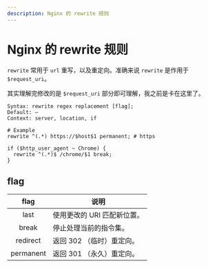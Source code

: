 ```yaml
---
description: Nginx 的 rewrite 规则
---
```


# Nginx 的 rewrite 规则

`rewrite` 常用于 `url` 重写，以及重定向。准确来说 `rewrite` 是作用于 `$request_uri`。

其实理解完修改的是 `$request_uri` 部分即可理解，我之前是卡在这里了。

```nginx
Syntax: rewrite regex replacement [flag];
Default: —
Context: server, location, if

# Example
rewrite ^(.*) https://$host$1 permanent; # https

if ($http_user_agent ~ Chrome) {
  rewrite ^(.*)$ /chrome/$1 break;
}
```

## flag

|   flag    | 说明                        |
| :-------: | --------------------------- |
|   last    | 使用更改的 URI 匹配新位置。 |
|   break   | 停止处理当前的指令集。      |
| redirect  | 返回 302 （临时）重定向。   |
| permanent | 返回 301 （永久）重定向。   |
